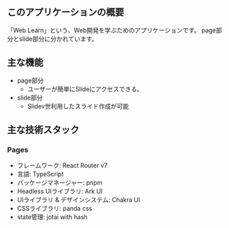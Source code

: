 ## このアプリケーションの概要
「Web Learn」という、Web開発を学ぶためのアプリケーションです。
page部分とslide部分に分かれています。

## 主な機能
- page部分
  - ユーザーが簡単にSlideにアクセスできる。
- slide部分
  - Slidev世利用したスライド作成が可能



## 主な技術スタック
### Pages
- フレームワーク: React Router v7
- 言語: TypeScript
- パッケージマネージャー: pnpm
- Headless UIライブラリ: Ark UI
- UIライブラリ & デザインシステム: Chakra UI
- CSSライブラリ: panda css
- state管理: jotai with hash